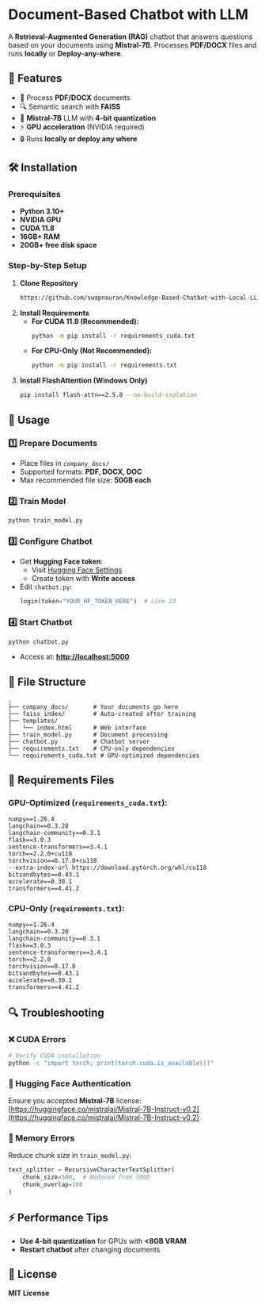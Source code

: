 # Document-Based Chatbot with LLM

A **Retrieval-Augmented Generation (RAG)** chatbot that answers questions based on your documents using **Mistral-7B**. Processes **PDF/DOCX** files and runs **locally** or **Deploy-any-where**.

&#x20;

## 🚀 Features

- 📁 Process **PDF/DOCX** documents
- 🔍 Semantic search with **FAISS**
- 🧠 **Mistral-7B** LLM with **4-bit quantization**
- ⚡ **GPU acceleration** (NVIDIA required)
- 🔒 Runs **locally or deploy any where**

## 🛠 Installation

### Prerequisites

- **Python 3.10+**
- **NVIDIA GPU** 
- **CUDA 11.8**
- **16GB+ RAM**
- **20GB+ free disk space**

### Step-by-Step Setup

1. **Clone Repository**
   ```bash
   https://github.com/swapnauran/Knowledge-Based-Chatbot-with-Local-LLM.git
   ```
2. **Install Requirements**
   - **For CUDA 11.8 (Recommended):**
     ```bash
     python -m pip install -r requirements_cuda.txt
     ```
   - **For CPU-Only (Not Recommended):**
     ```bash
     python -m pip install -r requirements.txt
     ```
3. **Install FlashAttention (Windows Only)**
   ```bash
   pip install flash-attn==2.5.8 --no-build-isolation
   ```

## 🚀 Usage

### 1️⃣ Prepare Documents

- Place files in `company_docs/` 
- Supported formats: **PDF, DOCX, DOC**
- Max recommended file size: **50GB each**

### 2️⃣ Train Model

```bash
python train_model.py
```

### 3️⃣ Configure Chatbot

- Get **Hugging Face token**:
  - Visit [Hugging Face Settings](https://huggingface.co/settings/tokens)
  - Create token with **Write access**
- Edit `chatbot.py`:
  ```python
  login(token="YOUR_HF_TOKEN_HERE")  # Line 23
  ```

### 4️⃣ Start Chatbot

```bash
python chatbot.py
```

- Access at: **[http://localhost:5000](http://localhost:5000)**

## 📂 File Structure

```
.
├── company_docs/       # Your documents go here
├── faiss_index/        # Auto-created after training
├── templates/
│   └── index.html      # Web interface
├── train_model.py      # Document processing
├── chatbot.py          # Chatbot server
├── requirements.txt    # CPU-only dependencies
└── requirements_cuda.txt # GPU-optimized dependencies
```

## 🔧 Requirements Files

### **GPU-Optimized (********`requirements_cuda.txt`********):**

```text
numpy==1.26.4
langchain==0.3.20
langchain-community==0.3.1
flask==3.0.3
sentence-transformers==3.4.1
torch==2.2.0+cu118
torchvision==0.17.0+cu118
--extra-index-url https://download.pytorch.org/whl/cu118
bitsandbytes==0.43.1
accelerate==0.30.1
transformers==4.41.2
```

### **CPU-Only (********`requirements.txt`********):**

```text
numpy==1.26.4
langchain==0.3.20
langchain-community==0.3.1
flask==3.0.3
sentence-transformers==3.4.1
torch==2.2.0
torchvision==0.17.0
bitsandbytes==0.43.1
accelerate==0.30.1
transformers==4.41.2
```

## 🔍 Troubleshooting

### ❌ CUDA Errors

```bash
# Verify CUDA installation
python -c "import torch; print(torch.cuda.is_available())"
```

### 🔑 Hugging Face Authentication

Ensure you accepted **Mistral-7B** license:
[https://huggingface.co/mistralai/Mistral-7B-Instruct-v0.2](https://huggingface.co/mistralai/Mistral-7B-Instruct-v0.2)

### 🛑 Memory Errors

Reduce chunk size in `train_model.py`:

```python
text_splitter = RecursiveCharacterTextSplitter(
    chunk_size=500,  # Reduced from 1000
    chunk_overlap=100
)
```

## ⚡ Performance Tips

- **Use 4-bit quantization** for GPUs with **<8GB VRAM**
- **Restart chatbot** after changing documents

## 📜 License

**MIT License** 

